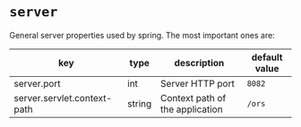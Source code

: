 # `server` 

General server properties used by spring. The most important ones are:

| key                         | type   | description                     | default value |
|-----------------------------|--------|---------------------------------|---------------|
| server.port                 | int    | Server HTTP port                | `8082`        |
| server.servlet.context-path | string | Context path of the application | `/ors`        |
